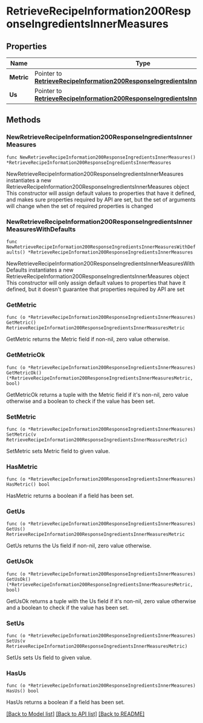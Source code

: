 # RetrieveRecipeInformation200ResponseIngredientsInnerMeasures

## Properties

Name | Type | Description | Notes
------------ | ------------- | ------------- | -------------
**Metric** | Pointer to [**RetrieveRecipeInformation200ResponseIngredientsInnerMeasuresMetric**](RetrieveRecipeInformation200ResponseIngredientsInnerMeasuresMetric.md) |  | [optional] 
**Us** | Pointer to [**RetrieveRecipeInformation200ResponseIngredientsInnerMeasuresMetric**](RetrieveRecipeInformation200ResponseIngredientsInnerMeasuresMetric.md) |  | [optional] 

## Methods

### NewRetrieveRecipeInformation200ResponseIngredientsInnerMeasures

`func NewRetrieveRecipeInformation200ResponseIngredientsInnerMeasures() *RetrieveRecipeInformation200ResponseIngredientsInnerMeasures`

NewRetrieveRecipeInformation200ResponseIngredientsInnerMeasures instantiates a new RetrieveRecipeInformation200ResponseIngredientsInnerMeasures object
This constructor will assign default values to properties that have it defined,
and makes sure properties required by API are set, but the set of arguments
will change when the set of required properties is changed

### NewRetrieveRecipeInformation200ResponseIngredientsInnerMeasuresWithDefaults

`func NewRetrieveRecipeInformation200ResponseIngredientsInnerMeasuresWithDefaults() *RetrieveRecipeInformation200ResponseIngredientsInnerMeasures`

NewRetrieveRecipeInformation200ResponseIngredientsInnerMeasuresWithDefaults instantiates a new RetrieveRecipeInformation200ResponseIngredientsInnerMeasures object
This constructor will only assign default values to properties that have it defined,
but it doesn't guarantee that properties required by API are set

### GetMetric

`func (o *RetrieveRecipeInformation200ResponseIngredientsInnerMeasures) GetMetric() RetrieveRecipeInformation200ResponseIngredientsInnerMeasuresMetric`

GetMetric returns the Metric field if non-nil, zero value otherwise.

### GetMetricOk

`func (o *RetrieveRecipeInformation200ResponseIngredientsInnerMeasures) GetMetricOk() (*RetrieveRecipeInformation200ResponseIngredientsInnerMeasuresMetric, bool)`

GetMetricOk returns a tuple with the Metric field if it's non-nil, zero value otherwise
and a boolean to check if the value has been set.

### SetMetric

`func (o *RetrieveRecipeInformation200ResponseIngredientsInnerMeasures) SetMetric(v RetrieveRecipeInformation200ResponseIngredientsInnerMeasuresMetric)`

SetMetric sets Metric field to given value.

### HasMetric

`func (o *RetrieveRecipeInformation200ResponseIngredientsInnerMeasures) HasMetric() bool`

HasMetric returns a boolean if a field has been set.

### GetUs

`func (o *RetrieveRecipeInformation200ResponseIngredientsInnerMeasures) GetUs() RetrieveRecipeInformation200ResponseIngredientsInnerMeasuresMetric`

GetUs returns the Us field if non-nil, zero value otherwise.

### GetUsOk

`func (o *RetrieveRecipeInformation200ResponseIngredientsInnerMeasures) GetUsOk() (*RetrieveRecipeInformation200ResponseIngredientsInnerMeasuresMetric, bool)`

GetUsOk returns a tuple with the Us field if it's non-nil, zero value otherwise
and a boolean to check if the value has been set.

### SetUs

`func (o *RetrieveRecipeInformation200ResponseIngredientsInnerMeasures) SetUs(v RetrieveRecipeInformation200ResponseIngredientsInnerMeasuresMetric)`

SetUs sets Us field to given value.

### HasUs

`func (o *RetrieveRecipeInformation200ResponseIngredientsInnerMeasures) HasUs() bool`

HasUs returns a boolean if a field has been set.


[[Back to Model list]](../README.md#documentation-for-models) [[Back to API list]](../README.md#documentation-for-api-endpoints) [[Back to README]](../README.md)


